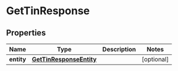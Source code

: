 

# GetTinResponse


## Properties

| Name | Type | Description | Notes |
|------------ | ------------- | ------------- | -------------|
|**entity** | [**GetTinResponseEntity**](GetTinResponseEntity.md) |  |  [optional] |



